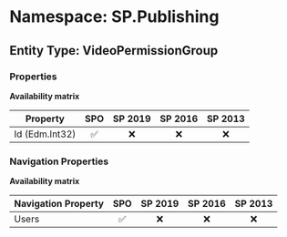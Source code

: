 # Namespace: SP.Publishing

## Entity Type: VideoPermissionGroup

### Properties

**Availability matrix**

Property | SPO | SP 2019 | SP 2016 | SP 2013
----------|:---:|:-------:|:-------:|:-------:
Id (Edm.Int32) | ✅ | ❌ | ❌ | ❌

### Navigation Properties

**Availability matrix**

Navigation Property | SPO | SP 2019 | SP 2016 | SP 2013
----------|:---:|:-------:|:-------:|:-------:
Users | ✅ | ❌ | ❌ | ❌